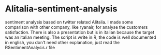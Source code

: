 # Alitalia-sentiment-analysis
sentiment analysis based on twitter related Alitalia. I made some comparison with other company, like ryanair, for analyse the customers satisfaction. There is also a presentation but is in italian because the target was an italian meeting. 
The script is write in R, the code is well documented in english, you don't need other explanation, just read the RSentimentAnalysis.r file
